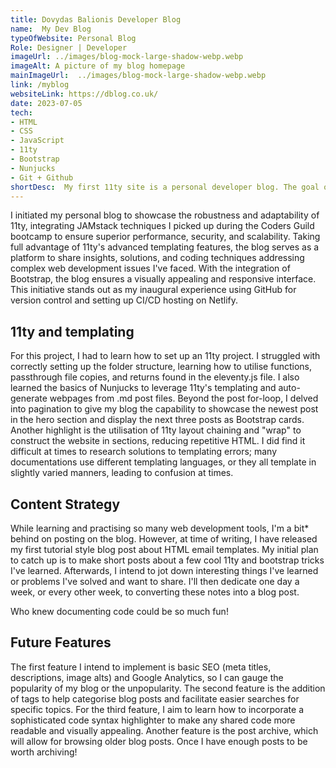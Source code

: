 ```yaml
---
title: Dovydas Balionis Developer Blog 
name:  My Dev Blog
typeOfWebsite: Personal Blog
Role: Designer | Developer
imageUrl: ../images/blog-mock-large-shadow-webp.webp
imageAlt: A picture of my blog homepage 
mainImageUrl:  ../images/blog-mock-large-shadow-webp.webp
link: /myblog
websiteLink: https://dblog.co.uk/
date: 2023-07-05    
tech:
- HTML 
- CSS
- JavaScript
- 11ty
- Bootstrap
- Nunjucks
- Git + Github
shortDesc:  My first 11ty site is a personal developer blog. The goal of the blog is to share solutions and code snippets for challenging coding problems I found difficult or interesting. It's also great for documentation practice!
---
```

I initiated my personal blog to showcase the robustness and adaptability of 11ty, integrating JAMstack techniques I picked up during the Coders Guild bootcamp to ensure superior performance, security, and scalability. Taking full advantage of 11ty's advanced templating features, the blog serves as a platform to share insights, solutions, and coding techniques addressing complex web development issues I've faced. With the integration of Bootstrap, the blog ensures a visually appealing and responsive interface. This initiative stands out as my inaugural experience using GitHub for version control and setting up CI/CD hosting on Netlify.

## 11ty and templating

For this project, I had to learn how to set up an 11ty project. I struggled with correctly setting up the folder structure, learning how to utilise functions, passthrough file copies, and returns found in the eleventy.js file. I also learned the basics of Nunjucks to leverage 11ty's templating and auto-generate webpages from .md post files. Beyond the post for-loop, I delved into pagination to give my blog the capability to showcase the newest post in the hero section and display the next three posts as Bootstrap cards. Another highlight is the utilisation of 11ty layout chaining and "wrap" to construct the website in sections, reducing repetitive HTML. I did find it difficult at times to research solutions to templating errors; many documentations use different templating languages, or they all template in slightly varied manners, leading to confusion at times.

## Content Strategy

While learning and practising so many web development tools, I'm a bit* behind on posting on the blog. However, at time of writing, I have released my first tutorial style blog post about HTML email templates. My initial plan to catch up is to make short posts about a few cool 11ty and bootstrap tricks I've learned. Afterwards, I intend to jot down interesting things I've learned or problems I've solved and want to share. I'll then dedicate one day a week, or every other week, to converting these notes into a blog post. 

Who knew documenting code could be so much fun!


## Future Features

The first feature I intend to implement is basic SEO (meta titles, descriptions, image alts) and Google Analytics, so I can gauge the popularity of my blog or the unpopularity. The second feature is the addition of tags to help categorise blog posts and facilitate easier searches for specific topics. For the third feature, I aim to learn how to incorporate a sophisticated code syntax highlighter to make any shared code more readable and visually appealing. Another feature is the post archive, which will allow for browsing older blog posts. Once I have enough posts to be worth archiving!
